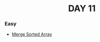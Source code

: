 <h1 align="center"> 
DAY 11
</h1>

### Easy

- [Merge Sorted Array](https://github.com/asthakri50/100_DAYS_OF_CODE/blob/main/Day11/1.java)
